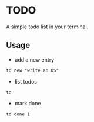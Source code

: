 # TODO

A simple todo list in your terminal.

## Usage

- add a new entry
```
td new "write an OS"
```

- list todos
```
td
```

- mark done
```
td done 1
```
